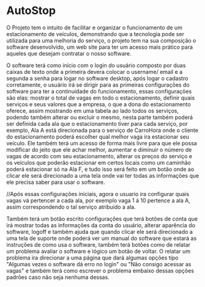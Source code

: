 # AutoStop

O Projeto tem o intuito de facilitar e organizar o funcionamento de um estacionamento de veículos, demonstrando que a tecnologia pode ser utilizada para uma melhoria do serviço, o projeto tem na sua composição o software desenvolvido, um web site para ter um acesso mais prático para aqueles que desejam contratar o nosso software.

O software terá como início com o login do usuário composto por duas caixas de texto onde a primeira devera colocar o username/ email e a segunda a senha para logar no software desktop, após logar o cadastro corretamente, o usuário irá se dirigir para as primeiras configurações do software para ter a continuidade do funcionamento, essas configurações são elas: mostrar o total de vagas em todo o estacionamento, definir quais serviços e seus valores que a empresa, o que a dona do estacionamento oferece, assim mostrando em uma tabela ao lado todos os serviços, podendo também alterar ou excluir o mesmo, nesta parte também poderá ser definida cada ala que o estacionamento tiver para cada serviço, por exemplo, Ala A está direcionada para o serviço de CarroHora onde o cliente do estacionamento poderá escolher qual melhor vaga ira estacionar seu veículo. Ele também terá um acesso de forma mais livre para que ele possa modificar do jeito que ele achar melhor, aumentar e diminuir o número de vagas de acordo com seu estacionamento, alterar os preços do serviço e os veículos que poderão estacionar em certos locais como um caminhão poderá estacionar só na Ala F, e tudo isso será feito em um botão onde ao clicar ele será direcionado a uma tela onde vai ter todas as informações que ele precisa saber para usar o software.

//Após essas configurações iniciais, agora o usuario ira configurar quais vagas vá pertencer a cada ala, por exemplo vaga 1 á 10 pertence a ala A, assim correspondendo o tal serviço atribuido a ala.

Também terá um botão escrito configurações que terá botões de conta que irá mostrar todas as informações da conta do usuário, alterar aparência do software, logoff e também ajuda que quando clicar ele será direcionado a uma tela de suporte onde poderá ver um manual do software que estará as instruções de como usa o software, também terá botões como de relatar um problema avaliar o software e lógico um botão de voltar. O relatar um problema ira direcionar a uma página que dará algumas opções tipo "Algumas vezes o software dá erro no login" ou "Não consigo acessar as vagas" e também terá como escrever o problema embaixo dessas opções padrões caso não seja nenhuma dessas.
